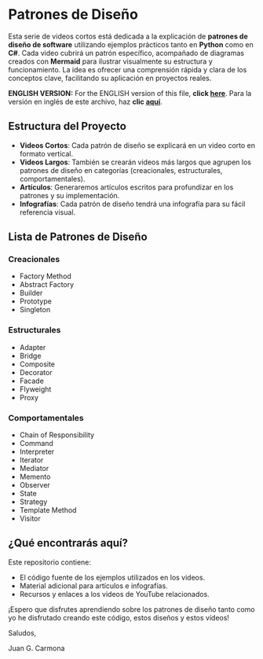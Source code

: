 
# Patrones de Diseño

Esta serie de videos cortos está dedicada a la explicación de **patrones de diseño de software** utilizando ejemplos prácticos tanto en **Python** como en **C#**. Cada video cubrirá un patrón específico, acompañado de diagramas creados con **Mermaid** para ilustrar visualmente su estructura y funcionamiento. La idea es ofrecer una comprensión rápida y clara de los conceptos clave, facilitando su aplicación en proyectos reales.

**ENGLISH VERSION:** For the ENGLISH version of this file, **click [here](README_ES.md)**. 
Para la versión en inglés de este archivo, haz **clic [aquí](README.md)**.

## Estructura del Proyecto

- **Videos Cortos**: Cada patrón de diseño se explicará en un video corto en formato vertical.
- **Videos Largos**: También se crearán videos más largos que agrupen los patrones de diseño en categorías (creacionales, estructurales, comportamentales).
- **Artículos**: Generaremos artículos escritos para profundizar en los patrones y su implementación.
- **Infografías**: Cada patrón de diseño tendrá una infografía para su fácil referencia visual.

## Lista de Patrones de Diseño

### Creacionales
- Factory Method
- Abstract Factory
- Builder
- Prototype
- Singleton

### Estructurales
- Adapter
- Bridge
- Composite
- Decorator
- Facade
- Flyweight
- Proxy

### Comportamentales
- Chain of Responsibility
- Command
- Interpreter
- Iterator
- Mediator
- Memento
- Observer
- State
- Strategy
- Template Method
- Visitor

## ¿Qué encontrarás aquí?

Este repositorio contiene:
- El código fuente de los ejemplos utilizados en los videos.
- Material adicional para artículos e infografías.
- Recursos y enlaces a los videos de YouTube relacionados.

¡Espero que disfrutes aprendiendo sobre los patrones de diseño tanto como yo he disfrutado creando este código, estos diseños y estos vídeos!


Saludos,

Juan G. Carmona